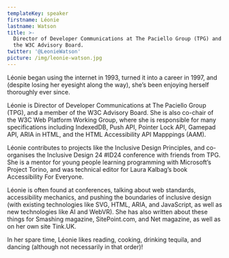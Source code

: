 ```yaml
---
templateKey: speaker
firstname: Léonie
lastname: Watson
title: >-
  Director of Developer Communications at The Paciello Group (TPG) and member of
  the W3C Advisory Board.
twitter: '@LeonieWatson'
picture: /img/leonie-watson.jpg
---
```

Léonie began using the internet in 1993, turned it into a career in 1997, and (despite losing her eyesight along the way), she’s been enjoying herself thoroughly ever since.

Léonie is Director of Developer Communications at The Paciello Group (TPG), and a member of the W3C Advisory Board. She is also co-chair of the W3C Web Platform Working Group, where she is responsible for many specifications including IndexedDB, Push API, Pointer Lock API, Gamepad API, ARIA in HTML, and the HTML Accessibility API Mapppings (AAM).

Léonie contributes to projects like the Inclusive Design Principles, and co-organises the Inclusive Design 24 #ID24 conference with friends from TPG. She is a mentor for young people learning programming with Microsoft’s Project Torino, and was technical editor for Laura Kalbag’s book Accessibility For Everyone.

Léonie is often found at conferences, talking about web standards, accessibility mechanics, and pushing the boundaries of inclusive design (with existing technologies like SVG, HTML, ARIA, and JavaScript, as well as new technologies like AI and WebVR). She has also written about these things for Smashing magazine, SitePoint.com, and Net magazine, as well as on her own site Tink.UK.

In her spare time, Léonie likes reading, cooking, drinking tequila, and dancing (although not necessarily in that order)!
